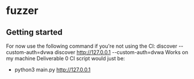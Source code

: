 # fuzzer



## Getting started
For now use the following command if you're not using the CI:
discover <url> --custom-auth=dvwa
discover http://127.0.0.1 --custom-auth=dvwa Works on my machine
Deliverable 0 CI script would just be:
- python3 main.py http://127.0.0.1